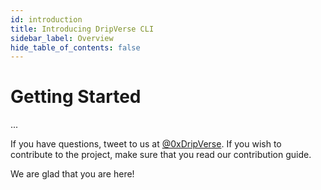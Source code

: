 ```yaml
---
id: introduction
title: Introducing DripVerse CLI
sidebar_label: Overview
hide_table_of_contents: false
---
```


# Getting Started

...

If you have questions, tweet to us at [@0xDripVerse](https://twitter.com/0xDripVerse). If you wish to contribute to the project, make sure that you read our contribution guide.

We are glad that you are here!
